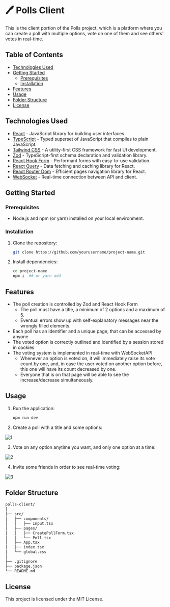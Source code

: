 # 🖊️ Polls Client

This is the client portion of the Polls project, which is a platform where you can create a poll with multiple options, vote on one of them and see others' votes in real-time.

## Table of Contents

- [Technologies Used](#technologies-used)
- [Getting Started](#getting-started)
  - [Prerequisites](#prerequisites)
  - [Installation](#installation)
- [Features](#features)
- [Usage](#usage)
- [Folder Structure](#folder-structure)
- [License](#license)

## Technologies Used

- [React](https://reactjs.org/) - JavaScript library for building user interfaces.
- [TypeScript](https://www.typescriptlang.org/) - Typed superset of JavaScript that compiles to plain JavaScript.
- [Tailwind CSS](https://tailwindcss.com/) - A utility-first CSS framework for fast UI development.
- [Zod](https://github.com/colinhacks/zod) - TypeScript-first schema declaration and validation library.
- [React Hook Form](https://react-hook-form.com/) - Performant forms with easy-to-use validation.
- [React Query](https://react-query.tanstack.com/) - Data fetching and caching library for React.
- [React Router Dom](https://reactrouter.com/) - Efficient pages navigation library for React.
- [WebSocket](https://developer.mozilla.org/en-US/docs/Web/API/WebSocket) - Real-time connection between API and client.

## Getting Started

### Prerequisites

- Node.js and npm (or yarn) installed on your local environment.

### Installation

1. Clone the repository:

   ```bash
   git clone https://github.com/yourusername/project-name.git
   ```

2. Install dependencies:

   ```bash
   cd project-name
   npm i  ## or yarn add
   ```

## Features

- The poll creation is controlled by Zod and React Hook Form
  - The poll must have a title, a minimum of 2 options and a maximum of 5.
  - Eventual errors show up with self-explanatory messages near the wrongly filled elements.
- Each poll has an identifier and a unique page, that can be accessed by anyone
- The voted option is correctly outlined and identified by a session stored in cookies
- The voting system is implemented in real-time with WebSocketAPI
  - Whenever an option is voted on, it will immediately raise its vote count by one, and, in case the user voted on another option before, this one will have its count decreased by one.
  - Everyone that is on that page will be able to see the increase/decrease simultaneously.

## Usage

1. Run the application:

   ```bash
   npm run dev
   ```

2. Create a poll with a title and some options:

![1](https://github.com/felipecalgaro/polls-client/assets/102491212/896df9eb-12be-4b62-b20c-d42fa6b67b65)

3. Vote on any option anytime you want, and only one option at a time:

![2](https://github.com/felipecalgaro/polls-client/assets/102491212/8d823002-ebca-4c08-bf18-913f7e8e2a01)

4. Invite some friends in order to see real-time voting:

![3](https://github.com/felipecalgaro/polls-client/assets/102491212/1663d91c-4c24-45de-a383-1dfa6589ffb6)

## Folder Structure

```bash
polls-client/
│
├── src/
│   ├── components/
│   │   ├── Input.tsx
│   ├── pages/
│   │   ├── CreatePollForm.tsx
│   │   └── Poll.tsx
│   ├── App.tsx
│   ├── index.tsx
│   └── global.css
│
├── .gitignore
├── package.json
└── README.md
```

## License

This project is licensed under the MIT License.
